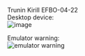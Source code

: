 Trunin Kirill EFBO-04-22  
Desktop device:  
![image](https://github.com/user-attachments/assets/a17e8bae-c6b5-43f8-8e20-a47d5da22a8b)

Emulator warning:  
![emulator warning](https://github.com/user-attachments/assets/34ad3523-cbbf-4871-9308-694ba03889c8)
